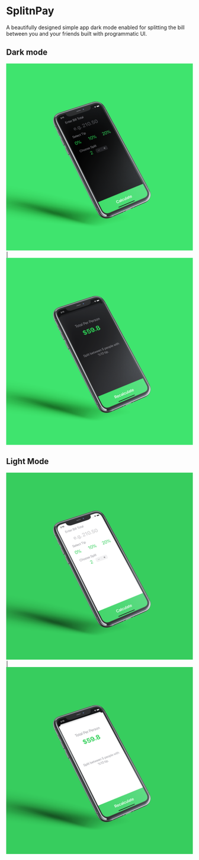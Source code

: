 # SplitnPay
A beautifully designed simple app dark mode enabled for splitting the bill between you and your friends built with programmatic UI.

## Dark mode

![first screen mockup](/MockUps/FirstScreen.png) | ![second screen mockup](/MockUps/SeconScreen.png)

## Light Mode

![third screen mockup](/MockUps/thirdScreen.png) | ![second screen mockup](/MockUps/fourth.png)
